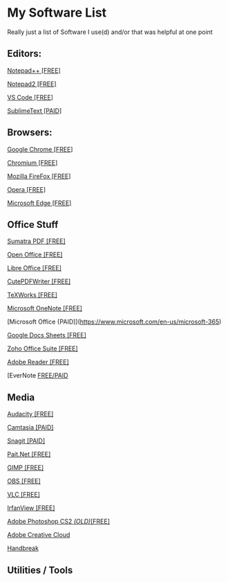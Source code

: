 
# My Software List
Really just a list of Software I use(d) and/or that was helpful at one point
## Editors:
[Notepad++ [FREE]](https://notepad-plus-plus.org/)

[Notepad2 [FREE]](http://www.flos-freeware.ch/notepad2.html)

[VS Code [FREE]](https://code.visualstudio.com/)

[SublimeText [PAID]](https://www.sublimetext.com/)

## Browsers:
[Google Chrome [FREE]](https://www.google.com/chrome/)

[Chromium [FREE]](https://www.chromium.org/Home)

[Mozilla FireFox [FREE]](https://www.mozilla.org/en-US/exp/firefox/)

[Opera [FREE]](https://www.opera.com/)

[Microsoft Edge [FREE]](https://www.microsoft.com/en-us/edge)
## Office Stuff
[Sumatra PDF [FREE]](https://www.sumatrapdfreader.org/free-pdf-reader.html)

[Open Office [FREE]](https://www.openoffice.org/)

[Libre Office [FREE]](https://www.libreoffice.org/)

[CutePDFWriter [FREE]](https://www.cutepdf.com/Products/CutePDF/writer.asp)

[TeXWorks [FREE]](https://sourceforge.net/projects/texworks.mirror/)

[Microsoft OneNote [FREE]](https://www.onenote.com/download)

[Microsoft Office {PAID]](https://www.microsoft.com/en-us/microsoft-365)

[Google Docs Sheets [FREE]](https://www.google.com/docs/about/)

[Zoho Office Suite [FREE]](https://www.zoho.com/docs/office-suite.html)

[Adobe Reader [FREE]](https://get.adobe.com/reader/)

[EverNote [FREE/PAID](https://evernote.com/)


## Media
[Audacity [FREE]](https://www.audacityteam.org/)

[Camtasia [PAID]](https://www.techsmith.com/video-editor.html)

[Snagit [PAID]](https://www.techsmith.com/screen-capture.html)

[Pait.Net [FREE]](https://www.getpaint.net)

[GIMP [FREE]](https://www.gimp.org)

[OBS [FREE]](https://obsproject.com/)

[VLC [FREE]](https://www.videolan.org/vlc/index.html)

[IrfanView [FREE]](https://www.irfanview.com/)

[Adobe Photoshop CS2 _(OLD)_[FREE]](https://www.techspot.com/downloads/3689-adobe-photoshop-cs2.html)

[Adobe Creative Cloud](https://www.adobe.com/creativecloud.html)

[Handbreak](https://handbrake.fr)

## Utilities / Tools
[]()

[]()

[]()

[]()

[]()

[]()

[]()

[]()

[]()

[]()

[]()

[]()

[]()

[]()

[]()

[]()

[]()

[]()

[]()

[]()

[]()

[]()

[]()

[]()

[]()

[]()

[]()

[]()

[]()

[]()

[]()

[]()

[]()

[]()

[]()

[]()

[]()

[]()

[]()

[]()

[]()

[]()

[]()

[]()

[]()

[]()

[]()

[]()

[]()

[]()

[]()

[]()

[]()

[]()

[]()

[]()

[]()

[]()

[]()

[]()

[]()

[]()

[]()

[]()

[]()

[]()

[]()

[]()

[]()

[]()

[]()

[]()

[]()

[]()

[]()

[]()

[]()

[]()

[]()

[]()

[]()

[]()

[]()

[]()

[]()

[]()

[]()

[]()

[]()

[]()

[]()

[]()

[]()

[]()

[]()

[]()

[]()

[]()




